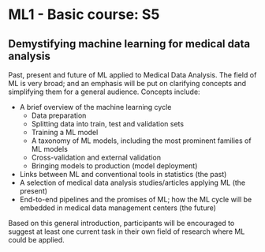 # ML1 - Basic course: S5

## Demystifying machine learning for medical data analysis

Past, present and future of ML applied to Medical Data Analysis. The field of ML is very broad; and an emphasis will be put on clarifying concepts and simplifying them for a general audience. Concepts include:

* A brief overview of the machine learning cycle
  * Data preparation
  * Splitting data into train, test and validation sets
  * Training a ML model
  * A taxonomy of ML models, including the most prominent families of ML models
  * Cross-validation and external validation
  * Bringing models to production \(model deployment\)
* Links between ML and conventional tools in statistics \(the past\)
* A selection of medical data analysis studies/articles applying ML \(the present\)
* End-to-end pipelines and the promises of ML; how the ML cycle will be embedded in medical data management centers \(the future\)

Based on this general introduction, participants will be encouraged to suggest at least one current task in their own field of research where ML could be applied.

